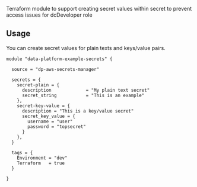 
Terraform module to support creating secret values within secret to prevent access issues for dcDeveloper role

## Usage

You can create secret values for plain texts and keys/value pairs. 

```
module "data-platform-example-secrets" {

  source = "dp-aws-secrets-manager"

  secrets = {
    secret-plain = {
      description             = "My plain text secret"
      secret_string           = "This is an example"
    },
    secret-key-value = {
      description = "This is a key/value secret"
      secret_key_value = {
        username = "user"
        password = "topsecret"
      }
    },
  }

  tags = {
    Environment = "dev"
    Terraform   = true
  }

}
```
